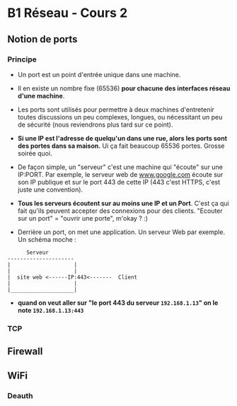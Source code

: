 # B1 Réseau - Cours 2

## Notion de ports  
### Principe
* Un port est un point d'entrée unique dans une machine.   
* Il en existe un nombre fixe (65536) **pour chacune des interfaces réseau d'une machine**.  
* Les ports sont utilisés pour permettre à deux machines d'entretenir toutes discussions un peu complexes, longues, ou nécessitant un peu de sécurité (nous reviendrons plus tard sur ce point).  
* **Si une IP est l'adresse de quelqu'un dans une rue, alors les ports sont des portes dans sa maison.** Ui ça fait beaucoup 65536 portes. Grosse soirée quoi.  
* De façon simple, un "serveur" c'est une machine qui "écoute" sur une IP:PORT. Par exemple, le serveur web de www.google.com écoute sur son IP publique et sur le port 443 de cette IP (443 c'est HTTPS, c'est juste une convention). 

* **Tous les serveurs écoutent sur au moins une IP et un Port**. C'est ça qui fait qu'ils peuvent accepter des connexions pour des clients. "Ecouter sur un port" = "ouvrir une porte", m'okay ? :)  

* Derrière un port, on met une application. Un serveur Web par exemple. Un schéma moche :
```
      Serveur 
---------------------
|                    |
|                    |
|  site web <------IP:443<-------  Client
|                    |
|____________________|
```
* **quand on veut aller sur "le port 443 du serveur `192.168.1.13`" on le note `192.168.1.13:443`**


### TCP 

## Firewall

## WiFi

### Deauth
